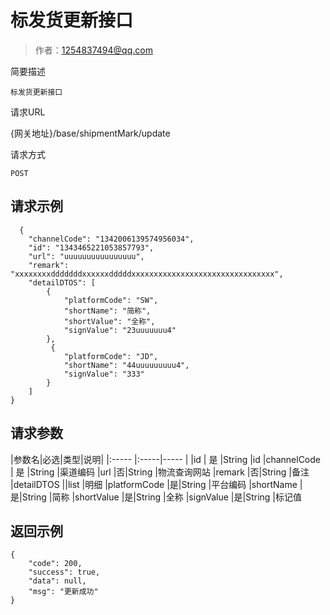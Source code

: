 # 标发货更新接口

> 作者：1254837494@qq.com

简要描述

    标发货更新接口

请求URL

{网关地址}/base/shipmentMark/update

请求方式

    POST

## 请求示例 

``` 
  {
    "channelCode": "1342006139574956034",
    "id": "1343465221053857793",
    "url": "uuuuuuuuuuuuuuuu",
    "remark": "xxxxxxxxdddddddxxxxxxdddddxxxxxxxxxxxxxxxxxxxxxxxxxxxxxxxx",
    "detailDTOS": [
        {
            "platformCode": "SW",
            "shortName": "简称",
			"shortValue": "全称",
            "signValue": "23uuuuuuu4"
        },
         {
            "platformCode": "JD",
            "shortName": "44uuuuuuuuu4",
            "signValue": "333"
        }
    ]
}
```

## 请求参数

|参数名|必选|类型|说明|
|:-----  |:-----|-----                  |
|id | 是 |String   |id
|channelCode | 是 |String   |渠道编码
|url |否|String   |物流查询网站
|remark |否|String   |备注
|detailDTOS ||list   |明细
|platformCode |是|String   |平台编码
|shortName |是|String   |简称
|shortValue |是|String   |全称
|signValue |是|String   |标记值




## 返回示例 

``` 
{
    "code": 200,
    "success": true,
    "data": null,
    "msg": "更新成功"
}
```